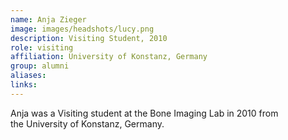 ```yaml
---
name: Anja Zieger
image: images/headshots/lucy.png
description: Visiting Student, 2010
role: visiting
affiliation: University of Konstanz, Germany
group: alumni
aliases: 
links:
---
```


Anja was a Visiting student at the Bone Imaging Lab in 2010 from the University of Konstanz, Germany.